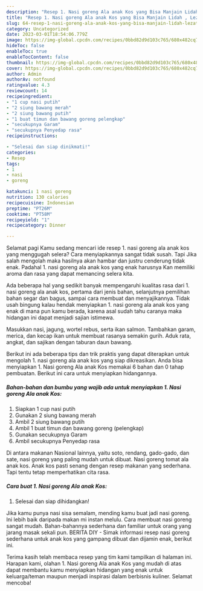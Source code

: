 ```yaml
---
description: "Resep 1. Nasi goreng Ala anak Kos yang Bisa Manjain Lidah , Lezat"
title: "Resep 1. Nasi goreng Ala anak Kos yang Bisa Manjain Lidah , Lezat"
slug: 64-resep-1-nasi-goreng-ala-anak-kos-yang-bisa-manjain-lidah-lezat
category: Uncategorized
date: 2023-03-01T18:54:06.779Z
image: https://img-global.cpcdn.com/recipes/0bbd82d9d103c765/680x482cq70/1-nasi-goreng-ala-anak-kos-foto-resep-utama.jpg
hideToc: false
enableToc: true
enableTocContent: false
thumbnail: https://img-global.cpcdn.com/recipes/0bbd82d9d103c765/680x482cq70/1-nasi-goreng-ala-anak-kos-foto-resep-utama.jpg
cover: https://img-global.cpcdn.com/recipes/0bbd82d9d103c765/680x482cq70/1-nasi-goreng-ala-anak-kos-foto-resep-utama.jpg
author: Admin
authorAv: notfound
ratingvalue: 4.3
reviewcount: 14
recipeingredient:
- "1 cup nasi putih"
- "2 siung bawang merah"
- "2 siung bawang putih"
- "1 buat timun dan bawang goreng pelengkap"
- "secukupnya Garam"
- "secukupnya Penyedap rasa"
recipeinstructions:

- "Selesai dan siap dinikmati!"
categories:
- Resep
tags:
- 1
- nasi
- goreng

katakunci: 1 nasi goreng 
nutrition: 130 calories
recipecuisine: Indonesian
preptime: "PT26M"
cooktime: "PT58M"
recipeyield: "1"
recipecategory: Dinner

---
```



Selamat pagi Kamu sedang mencari ide resep 1. nasi goreng ala anak kos yang menggugah selera? Cara menyiapkannya sangat tidak susah. Tapi Jika salah mengolah maka hasilnya akan hambar dan justru cenderung tidak enak. Padahal 1. nasi goreng ala anak kos yang enak harusnya Kan memiliki aroma dan rasa yang dapat memancing selera kita.


Ada beberapa hal yang sedikit banyak mempengaruhi kualitas rasa dari 1. nasi goreng ala anak kos, pertama dari jenis bahan, selanjutnya pemilihan bahan segar dan bagus, sampai cara membuat dan menyajikannya. Tidak usah bingung kalau hendak menyiapkan 1. nasi goreng ala anak kos yang enak di mana pun kamu berada, karena asal sudah tahu caranya maka hidangan ini dapat menjadi sajian istimewa.

Masukkan nasi, jagung, wortel rebus, serta ikan salmon. Tambahkan garam, merica, dan kecap ikan untuk membuat rasanya semakin gurih. Aduk rata, angkat, dan sajikan dengan taburan daun bawang.


Berikut ini ada beberapa tips dan trik praktis yang dapat diterapkan untuk mengolah 1. nasi goreng ala anak kos yang siap dikreasikan. Anda bisa menyiapkan 1. Nasi goreng Ala anak Kos memakai 6 bahan dan 0 tahap pembuatan. Berikut ini cara untuk menyiapkan hidangannya.

<!--inarticleads1-->

##### Bahan-bahan dan bumbu yang wajib ada untuk menyiapkan 1. Nasi goreng Ala anak Kos:

1. Siapkan 1 cup nasi putih
1. Gunakan 2 siung bawang merah
1. Ambil 2 siung bawang putih
1. Ambil 1 buat timun dan bawang goreng (pelengkap)
1. Gunakan secukupnya Garam
1. Ambil secukupnya Penyedap rasa


Di antara makanan Nasional lainnya, yaitu soto, rendang, gado-gado, dan sate, nasi goreng yang paling mudah untuk dibuat. Nasi goreng tomat ala anak kos. Anak kos pasti senang dengan resep makanan yang sederhana. Tapi tentu tetap memperhatikan cita rasa. 

<!--inarticleads2-->

##### Cara buat 1. Nasi goreng Ala anak Kos:


1. Selesai dan siap dihidangkan!

Jika kamu punya nasi sisa semalam, mending kamu buat jadi nasi goreng. Ini lebih baik daripada makan mi instan melulu. Cara membuat nasi goreng sangat mudah. Bahan-bahannya sederhana dan familiar untuk orang yang jarang masak sekali pun. BERITA DIY - Simak informasi resep nasi goreng sederhana untuk anak kos yang gampang dibuat dan dijamin enak, berikut ini. 

Terima kasih telah membaca resep yang tim kami tampilkan di halaman ini. Harapan kami, olahan 1. Nasi goreng Ala anak Kos yang mudah di atas dapat membantu kamu menyiapkan hidangan yang enak untuk keluarga/teman maupun menjadi inspirasi dalam berbisnis kuliner. Selamat mencoba!
